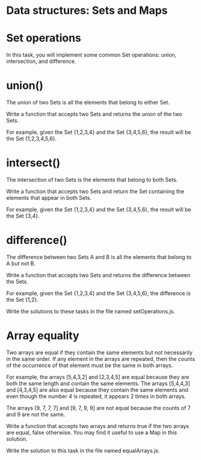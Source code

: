 # Data structures: Sets and Maps

# Set operations
In this task, you will implement some common Set operations: union, intersection, and difference.

# union()
The union of two Sets is all the elements that belong to either Set.

Write a function that accepts two Sets and returns the union of the two Sets.

For example, given the Set {1,2,3,4} and the Set {3,4,5,6}, the result will be the Set {1,2,3,4,5,6}.

# intersect()
The intersection of two Sets is the elements that belong to both Sets.

Write a function that accepts two Sets and return the Set containing the elements that appear in both Sets.

For example, given the Set {1,2,3,4} and the Set {3,4,5,6}, the result will be the Set {3,4}.

# difference()
The difference between two Sets A and B is all the elements that belong to A but not B.

Write a function that accepts two Sets and returns the difference between the Sets.

For example, given the Set {1,2,3,4} and the Set {3,4,5,6}, the difference is the Set {1,2}.

Write the solutions to these tasks in the file named setOperations.js.

# Array equality
Two arrays are equal if they contain the same elements but not necessarily in the same order. If any element in the arrays are repeated, then the counts of the occurrence of that element must be the same in both arrays.

For example, the arrays [5,4,3,2] and [2,3,4,5] are equal because they are both the same length and contain the same elements. The arrays [5,4,4,3] and [4,3,4,5] are also equal because they contain the same elements and even though the number 4 is repeated, it appears 2 times in both arrays.

The arrays [9, 7, 7, 7] and [9, 7, 9, 9] are not equal because the counts of 7 and 9 are not the same.

Write a function that accepts two arrays and returns true if the two arrays are equal, false otherwise. You may find it useful to use a Map in this solution.

Write the solution to this task in the file named equalArrays.js.
